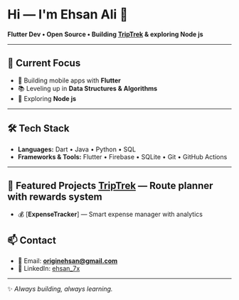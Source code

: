 # Hi — I'm Ehsan Ali 👋

**Flutter Dev • Open Source • Building [TripTrek](https://github.com/originehsan/TripTrek) & exploring Node js**

---

## 🔭 Current Focus
- 🚀 Building mobile apps with **Flutter**
- 📚 Leveling up in **Data Structures & Algorithms**
- 🤖 Exploring **Node js**

---

## 🛠 Tech Stack
- **Languages:** Dart • Java • Python • SQL  
- **Frameworks & Tools:** Flutter • Firebase • SQLite • Git • GitHub Actions  

---

## 🚀 Featured Projects [**TripTrek**](https://github.com/originehsan/TripTrek) — Route planner with rewards system  
- 💰 [**ExpenseTracker**] — Smart expense manager with analytics  

## 📫 Contact
- 📧 Email: **originehsan@gmail.com**  
- 💼 LinkedIn: [ehsan_7x](www.linkedin.com/in/ehsan-7x)  

---
✨ *Always building, always learning.*  






